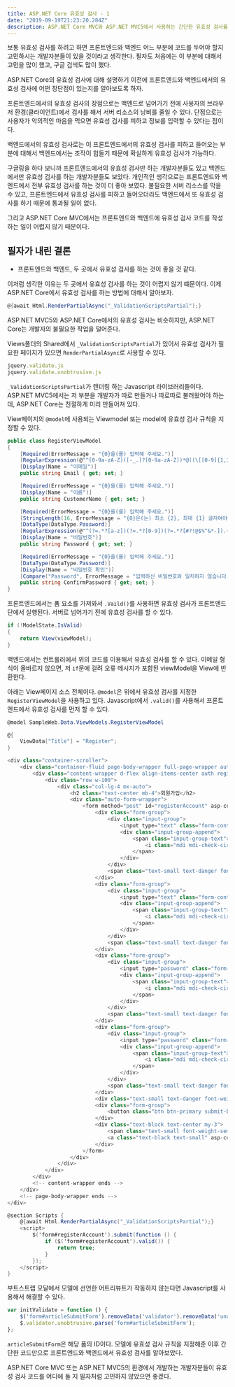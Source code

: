 ```yaml
---
title: ASP.NET Core 유효성 검사 - 1
date: "2019-09-19T21:23:20.284Z"
description: ASP.NET Core MVC와 ASP.NET MVC5에서 사용하는 간단한 유효성 검사를 알아봅니다.
---
```


보통 유효성 검사를 하려고 하면 프론트엔드와 백엔드 어느 부분에 코드를 두어야 할지 고민하시는 개발자분들이 있을 것이라고 생각한다. 필자도 처음에는 이 부분에 대해서 고민을 많이 했고, 구글 검색도 많이 했다.

ASP.NET Core의 유효성 검사에 대해 설명하기 이전에 프론트엔드와 백엔드에서의 유효성 검사에 어떤 장단점이 있는지를 알아보도록 하자. 

프론트엔드에서의 유효성 검사의 장점으로는 백엔드로 넘어가기 전에 사용자의 브라우저 환경(클라이언트)에서 검사를 해서 서버 리소스의 낭비를 줄일 수 있다. 단점으로는 사용자가 악의적인 마음을 먹으면 유효성 검사를 피하고 정보를 입력할 수 있다는 점이다.

백엔드에서의 유효성 검사로는 이 프론트엔드에서의 유효성 검사를 피하고 들어오는 부분에 대해서 백엔드에서는 조작이 힘들기 때문에 확실하게 유효성 검사가 가능하다.

구글링을 하다 보니까 프론트엔드에서의 유효성 검사만 하는 개발자분들도 있고 백엔드에서만 유효성 검사를 하는 개발자분들도 보았다. 개인적인 생각으로는 프론트엔드와 백엔드에서 전부 유효성 검사를 하는 것이 더 좋아 보였다. 불필요한 서버 리소스를 막을 수 있고, 프론트엔드에서 유효성 검사를 피하고 들어오더라도 백엔드에서 또 유효성 검사를 하기 때문에 통과될 일이 없다.

그리고 ASP.NET Core MVC에서는 프론트엔드와 백엔드에 유효성 검사 코드를 작성하는 일이 어렵지 않기 때문이다.

## 필자가 내린 결론
- 프론트엔드와 백엔드, 두 곳에서 유효성 검사를 하는 것이 좋을 것 같다.

이처럼 생각한 이유는 두 곳에서 유효성 검사를 하는 것이 어렵지 않기 떄문이다. 이제 ASP.NET Core에서 유효성 검사를 하는 방법에 대해서 알아보자.

```csharp
@{await Html.RenderPartialAsync("_ValidationScriptsPartial");}
```

ASP.NET MVC5와 ASP.NET Core에서의 유효성 검사는 비슷하지만, ASP.NET Core는 개발자의 불필요한 작업을 덜어준다.

Views폴더의 Shared에서 `_ValidationScriptsPartial`가 있어서 유효성 검사가 필요한 페이지가 있으면 `RenderPartialAsync`로 사용할 수 있다.

```js
jquery.validate.js
jquery.validate.unobtrusive.js
```
`_ValidationScriptsPartial`가 렌더링 하는 Javascript 라이브러리들이다. ASP.NET MVC5에서는 저 부분을 개발자가 따로 만들거나 따로따로 불러왔어야 하는데, ASP.NET Core는 친절하게 미리 만들어져 있다.

View페이지의 `@model`에 사용되는 Viewmodel 또는 model에 유효성 검사 규칙을 지정할 수 있다.

```csharp
public class RegisterViewModel
{
    [Required(ErrorMessage = "{0}을(를) 입력해 주세요.")]
    [RegularExpression(@"^[0-9a-zA-Z]([-_.]?[0-9a-zA-Z])*@((\[[0-9]{1,3}\.[0-9]{1,3}\.[0-9]{1,3}\.)|(([\w-]+\.)+))([a-zA-Z]{2,4}|[0-9]{1,3})(\]?)$", ErrorMessage = "이메일 형식이 올바르지 않습니다.")]
    [Display(Name = "이메일")]
    public string Email { get; set; }

    [Required(ErrorMessage = "{0}을(를) 입력해 주세요.")]
    [Display(Name = "이름")]
    public string CustomerName { get; set; }

    [Required(ErrorMessage = "{0}을(를) 입력해 주세요.")]
    [StringLength(16, ErrorMessage = "{0}은(는) 최소 {2}, 최대 {1} 글자여야 합니다.", MinimumLength = 8)]
    [DataType(DataType.Password)]
    [RegularExpression(@"^(?=.*?[a-z])(?=.*?[0-9])(?=.*?[#?!@$%^&*-]).{8,}$", ErrorMessage = "비밀번호 형식이 올바르지 않습니다.")]
    [Display(Name = "비밀번호")]
    public string Password { get; set; }

    [Required(ErrorMessage = "{0}을(를) 입력해 주세요.")]
    [DataType(DataType.Password)]
    [Display(Name = "비밀번호 확인")]
    [Compare("Password", ErrorMessage = "입력하신 비밀번호와 일치하지 않습니다.")]
    public string ConfirmPassword { get; set; }
}
```

프론트엔드에서는 폼 요소를 가져와서 `.Vaild()`를 사용하면 유효성 검사가 프론트엔드단에서 실행된다. 서버로 넘어가기 전에 유효성 검사를 할 수 있다.

```csharp
if (!ModelState.IsValid)
{
    return View(viewModel);
}
```
백엔드에서는 컨트롤러에서 위의 코드를 이용해서 유효성 검사를 할 수 있다. 이메일 형식이 올바르지 않으면, 저 `if`문에 걸려 오류 메시지가 포함된 viewModel을 View에 반환한다.

아래는 View페이지 소스 전체이다. `@model`은 위에서 유효성 검사를 지정한 `RegisterViewModel`을 사용하고 있다. Javascript에서 `.valid()`를 사용해서 프론트엔드에서 유효성 검사를 먼저 할 수 있다.

```csharp
@model SampleWeb.Data.ViewModels.RegisterViewModel

@{
    ViewData["Title"] = "Register";
}

<div class="container-scroller">
    <div class="container-fluid page-body-wrapper full-page-wrapper auth-page">
        <div class="content-wrapper d-flex align-items-center auth register-bg-1 theme-one">
            <div class="row w-100">
                <div class="col-lg-4 mx-auto">
                    <h2 class="text-center mb-4">회원가입</h2>
                    <div class="auto-form-wrapper">
                        <form method="post" id="registerAccount" asp-controller="Account" asp-action="Register">
                            <div class="form-group">
                                <div class="input-group">
                                    <input type="text" class="form-control" asp-for="Email" placeholder="아이디" onfocusin="onFocusEmail()" onfocusout="onFocusOutEmail()">
                                    <div class="input-group-append">
                                        <span class="input-group-text">
                                            <i class="mdi mdi-check-circle-outline"></i>
                                        </span>
                                    </div>
                                </div>
                                <span class="text-small text-danger font-weight-semibold" id="dataValEmail" asp-validation-for="Email"></span>
                            </div>
                            <div class="form-group">
                                <div class="input-group">
                                    <input type="text" class="form-control" asp-for="CustomerName" placeholder="이름">
                                    <div class="input-group-append">
                                        <span class="input-group-text">
                                            <i class="mdi mdi-check-circle-outline"></i>
                                        </span>
                                    </div>
                                </div>
                                <span class="text-small text-danger font-weight-semibold" asp-validation-for="CustomerName"></span>
                            </div>
                            <div class="form-group">
                                <div class="input-group">
                                    <input type="password" class="form-control" asp-for="Password" placeholder="비밀번호" onfocusout="onFocusOutPassword()">
                                    <div class="input-group-append">
                                        <span class="input-group-text">
                                            <i class="mdi mdi-check-circle-outline"></i>
                                        </span>
                                    </div>
                                </div>
                                <span class="text-small text-danger font-weight-semibold" asp-validation-for="Password"></span>
                            </div>
                            <div class="form-group">
                                <div class="input-group">
                                    <input type="password" class="form-control" asp-for="ConfirmPassword" placeholder="비밀번호 확인" onfocusout="onFocusOutConfirmPassword()">
                                    <div class="input-group-append">
                                        <span class="input-group-text">
                                            <i class="mdi mdi-check-circle-outline"></i>
                                        </span>
                                    </div>
                                </div>
                                <span class="text-small text-danger font-weight-semibold" asp-validation-for="ConfirmPassword"></span>
                            </div>
                            <div class="text-small text-danger font-weight-semibold" asp-validation-summary="ModelOnly"></div>
                            <div class="form-group">
                                <button class="btn btn-primary submit-btn btn-block" id="btnRegister">회원가입</button>
                            </div>
                            <div class="text-block text-center my-3">
                                <span class="text-small font-weight-semibold">이미 회원이신가요 ?</span>
                                <a class="text-black text-small" asp-controller="Account" asp-action="Login">로그인</a>
                            </div>
                        </form>
                    </div>
                </div>
            </div>
        </div>
        <!-- content-wrapper ends -->
    </div>
    <!-- page-body-wrapper ends -->
</div>

@section Scripts {
    @{await Html.RenderPartialAsync("_ValidationScriptsPartial");}
    <script>
        $('form#registerAccount').submit(function () {
            if ($('form#registerAccount').valid()) {
                return true;
            }
        });
    </script>
}
```

부트스트랩 모달에서 모델에 선언한 어트리뷰트가 작동하지 않는다면 Javascript를 사용해서 해결할 수 있다.

```js
var initValidate = function () {
    $('form#articleSubmitForm').removeData('validator').removeData('unobtrusiveValidation');
    $.validator.unobtrusive.parse('form#articleSubmitForm');
};
```

`articleSubmitForm`은 해당 폼의 ID이다. 모델에 유효성 검사 규칙을 지정해준 이후 간단한 코드만으로 프론트엔드와 백엔드에서 유효성 검사를 알아보았다.

ASP.NET Core MVC 또는 ASP.NET MVC5의 환경에서 개발하는 개발자분들이 유효성 검사 코드를 어디에 둘 지 필자처럼 고민하지 않았으면 좋겠다.
